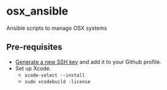 # osx_ansible
Ansible scripts to manage OSX systems

## Pre-requisites

* [Generate a new SSH key](https://docs.github.com/en/authentication/connecting-to-github-with-ssh/generating-a-new-ssh-key-and-adding-it-to-the-ssh-agent) and add it to your Github profile.
* Set up Xcode.
    * `xcode-select --install`
    * `sudo xcodebuild -license`
